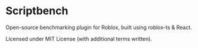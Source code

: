 # Scriptbench
Open-source benchmarking plugin for Roblox, built using roblox-ts & React.

Licensed under MIT License (with additional terms written).

